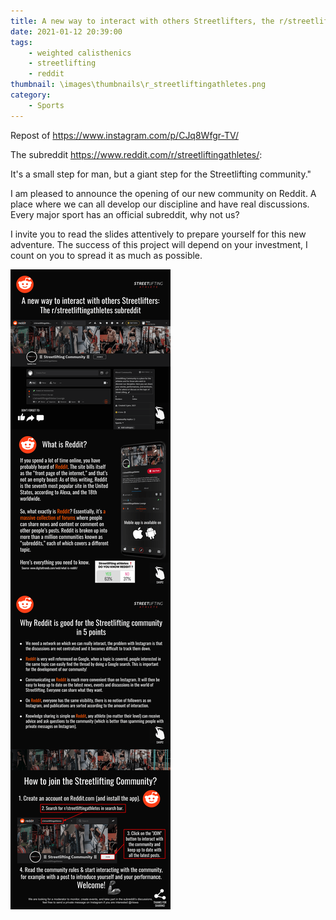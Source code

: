 ```yaml
---
title: A new way to interact with others Streetlifters, the r/streetliftingathletes.
date: 2021-01-12 20:39:00
tags:
	- weighted calisthenics
	- streetlifting
	- reddit
thumbnail: \images\thumbnails\r_streetliftingathletes.png
category:
	- Sports
---
```


Repost of https://www.instagram.com/p/CJq8Wfgr-TV/

The subreddit https://www.reddit.com/r/streetliftingathletes/: 

It's a small step for man, but a giant step for the Streetlifting community."

I am pleased to announce the opening of our new community on Reddit. A place where we can all develop our discipline and have real discussions.
Every major sport has an official subreddit, why not us?

I invite you to read the slides attentively to prepare yourself for this new adventure.
The success of this project will depend on your investment, I count on you to spread it as much as possible.

![r/streetliftingathletes presentation slides](/images/r_streetliftingathletes_slides.png)